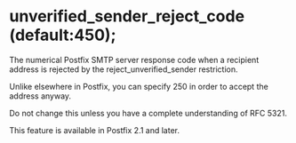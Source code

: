 # unverified_sender_reject_code (default:450); 


The numerical Postfix SMTP server response code when a recipient
address is rejected by the reject_unverified_sender restriction.



Unlike elsewhere in Postfix, you can specify 250 in order to
accept the address anyway.



Do not change this unless you have a complete understanding of RFC 5321.



This feature is available in Postfix 2.1 and later.



